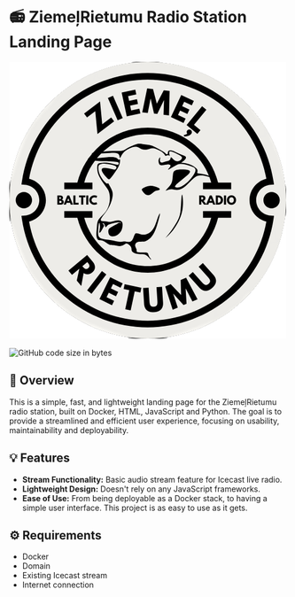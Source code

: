 # 📻 ZiemeļRietumu Radio Station Landing Page

![Logo](/static/images/logo.png)

![GitHub code size in bytes](https://img.shields.io/github/languages/code-size/garrywashere/ziemelrietumu-radio)

## 👀 Overview

This is a simple, fast, and lightweight landing page for the ZiemeļRietumu radio station, built on Docker, HTML, JavaScript and Python. The goal is to provide a streamlined and efficient user experience, focusing on usability, maintainability and deployability.

## 💡 Features

-   **Stream Functionality:** Basic audio stream feature for Icecast live radio.
-   **Lightweight Design:** Doesn't rely on any JavaScript frameworks.
-   **Ease of Use:** From being deployable as a Docker stack, to having a simple user interface. This project is as easy to use as it gets.

## ⚙️ Requirements

-   Docker
-   Domain
-   Existing Icecast stream
-   Internet connection
